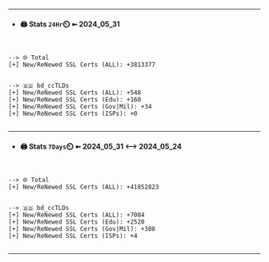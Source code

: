 

---
- #### 🖨️ **Stats** `24Hr`⏲️ ➼ 2024_05_31
```console


--> 🌐 Total
[+] New/ReNewed SSL Certs (ALL): +3813377


--> 🇧🇩 bd_ccTLDs
[+] New/ReNewed SSL Certs (ALL): +548
[+] New/ReNewed SSL Certs (Edu): +160
[+] New/ReNewed SSL Certs (Gov|Mil): +34
[+] New/ReNewed SSL Certs (ISPs): +0


```

---
- #### 🖨️ **Stats** `7Days`⏲️ ➼ 2024_05_31 <--> 2024_05_24
```console


--> 🌐 Total
[+] New/ReNewed SSL Certs (ALL): +41852823


--> 🇧🇩 bd_ccTLDs
[+] New/ReNewed SSL Certs (ALL): +7084
[+] New/ReNewed SSL Certs (Edu): +2520
[+] New/ReNewed SSL Certs (Gov|Mil): +308
[+] New/ReNewed SSL Certs (ISPs): +4


```

---

